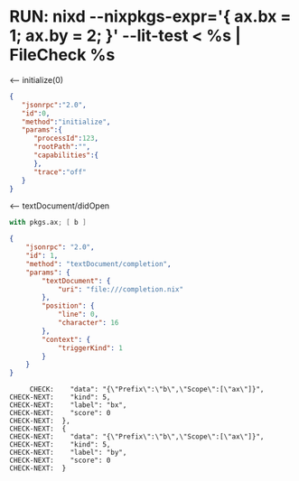 # RUN: nixd --nixpkgs-expr='{ ax.bx = 1; ax.by = 2; }' --lit-test < %s | FileCheck %s

<-- initialize(0)

```json
{
   "jsonrpc":"2.0",
   "id":0,
   "method":"initialize",
   "params":{
      "processId":123,
      "rootPath":"",
      "capabilities":{
      },
      "trace":"off"
   }
}
```


<-- textDocument/didOpen


```nix file:///completion.nix
with pkgs.ax; [ b ]
```

```json
{
    "jsonrpc": "2.0",
    "id": 1,
    "method": "textDocument/completion",
    "params": {
        "textDocument": {
            "uri": "file:///completion.nix"
        },
        "position": {
            "line": 0,
            "character": 16
        },
        "context": {
            "triggerKind": 1
        }
    }
}
```

```
     CHECK:    "data": "{\"Prefix\":\"b\",\"Scope\":[\"ax\"]}",
CHECK-NEXT:    "kind": 5,
CHECK-NEXT:    "label": "bx",
CHECK-NEXT:    "score": 0
CHECK-NEXT:  },
CHECK-NEXT:  {
CHECK-NEXT:    "data": "{\"Prefix\":\"b\",\"Scope\":[\"ax\"]}",
CHECK-NEXT:    "kind": 5,
CHECK-NEXT:    "label": "by",
CHECK-NEXT:    "score": 0
CHECK-NEXT:  }
```
